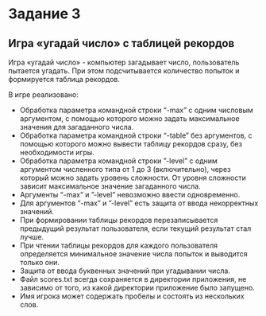 # Задание 3 
## Игра «угадай число» с таблицей рекордов

Игра «угадай число» - компьютер загадывает число, пользователь пытается угадать. При этом подсчитывается количество попыток и формируется таблица рекордов. 

В игре реализовано: 
- Обработка параметра командной строки “-max” с одним числовым аргументом, с помощью которого можно задать максимальное значения для загаданного числа.
- Обработка параметра командной строки “-table” без аргументов, с помощью которого можно вывести таблицу рекордов сразу, без необходимости игры.
- Обработка параметра командной строки ”-level” с одним аргументом численного типа от 1 до 3 (включительно), через который можно задать уровень сложности. От уровня сложности зависит максимальное значение загаданного числа.
- Аргументы “-max” и ”-level” невозможно ввести одновременно.
- Для аргументов “-max” и ”-level” есть защита от ввода некорректных значений.
- При формировании таблицы рекордов перезаписывается предыдущий результат пользователя, если текущий результат стал лучше. 
- При чтении таблицы рекордов для каждого пользователя определяется минимальное значение числа попыток и выводитcя только они. 
- Защита от ввода буквенных значений при угадывании числа.
- Файл scores.txt всегда сохраняется в директории приложения, не зависимо от того, из какой директории приложение было запущено.
- Имя игрока может содержать пробелы и состоять из нескольких слов.